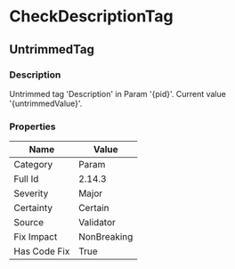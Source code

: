 ﻿---  
uid: Validator_2_14_3  
---

# CheckDescriptionTag

## UntrimmedTag

### Description

Untrimmed tag 'Description' in Param '{pid}'. Current value '{untrimmedValue}'.

### Properties

| Name         | Value       |
| ------------ | ----------- |
| Category     | Param       |
| Full Id      | 2.14.3      |
| Severity     | Major       |
| Certainty    | Certain     |
| Source       | Validator   |
| Fix Impact   | NonBreaking |
| Has Code Fix | True        |
